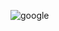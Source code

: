 ![google](https://github.com/berkpak/Patika-Front-End/assets/96004963/10414566-643a-4ca5-98fc-2278155a161a)
